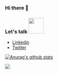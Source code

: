 ### Hi there 👋

### Let's talk <img src="https://media1.giphy.com/media/Qyo4wXCuIUNZJ4Qykp/giphy.gif" width="50">
  - [Linkedin](https://www.linkedin.com/in/ahmad-mardeni-369b3019b/)
  - [Twitter](https://twitter.com/Mardeni01)
  
[![Anurag's github stats](https://github-readme-stats.vercel.app/api?username=ahmadmardeni1&show_icons=true&theme=tokyonight)](https://github.com/anuraghazra/github-readme-stats)


![](https://komarev.com/ghpvc/?username=ahmadmardeni1&color=blue)
 
